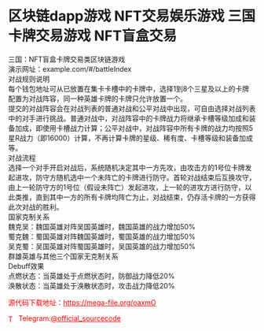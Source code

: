 # 区块链dapp游戏 NFT交易娱乐游戏 三国 卡牌交易游戏 NFT盲盒交易

三国：NFT盲盒卡牌交易类区块链游戏<br>演示网址：example.com/#/battleIndex<br>对战规则说明<br>每个钱包地址可从已放置在集卡卡槽中的卡牌中，选择1到8个三星及以上的卡牌配置为对战阵容，同一种英雄卡牌的卡牌只允许放置一个。<br>提交的对战阵容会在对战列表的普通对战和公平对战中出现，可自由选择对战列表中的对手进行挑战。普通对战中，对战阵容中的卡牌战力将继承卡槽等级加成和装备加成，即使用卡槽战力计算；公平对战中，对战阵容中所有卡牌的战力均按照5星R战力（即16000）计算，不再计算卡牌的星级、稀有度、卡槽等级和装备加成等。<br>对战流程<br>选择一个对手开启对战后，系统随机决定其中一方先攻，由攻击方的1号位卡牌发起进攻，防守方随机选中一个未阵亡的卡牌进行防守。首轮对战结束后互换攻守，由上一轮防守方的1号位（假设未阵亡）发起进攻，上一轮的进攻方进行防守，以此类推，直到其中一方的所有卡牌均阵亡为止，对战结束，仍存活卡牌的一方获得此次对战的胜利。<br>国家克制关系<br>魏克吴：魏国英雄对阵吴国英雄时，魏国英雄的战力增加50%<br>蜀克魏：蜀国英雄对阵魏国英雄时，蜀国英雄的战力增加50%<br>吴克蜀：吴国英雄对阵蜀国英雄时，吴国英雄的战力增加50%<br>群雄英雄与其他三个国家无克制关系<br>Debuff效果<br>点燃状态：当英雄处于点燃状态时，防御战力降低20%<br>涣散状态：当英雄处于涣散状态时，攻击战力降低20%<br>


<p style="color: red;">源代码下载地址：<a href="https://mega-file.org/oaxmO" style="color: red;">https://mega-file.org/oaxmO</a></p><p style="color: red;"><img src="https://cdn-icons-png.flaticon.com/512/2111/2111646.png" alt="Telegram Icon" style="width: 16px; vertical-align: middle; margin-right: 5px;">Telegram:<a href="https://t.me/official_sourcecode" style="color: red;">@official_sourcecode</a></p>